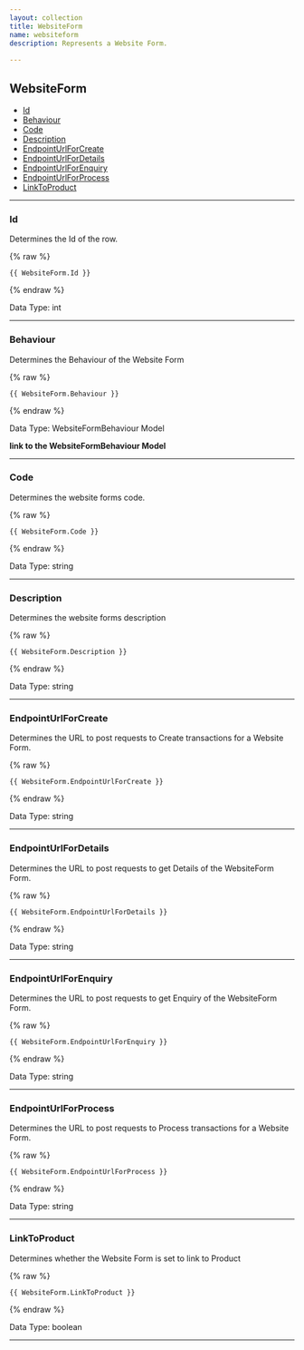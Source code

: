 ```yaml
---
layout: collection
title: WebsiteForm
name: websiteform
description: Represents a Website Form.
 
---
```


## WebsiteForm

* [Id](#id)
* [Behaviour](#behaviour)
* [Code](#code)
* [Description](#description)
* [EndpointUrlForCreate](#endpointurlforcreate)
* [EndpointUrlForDetails](#endpointurlfordetails)
* [EndpointUrlForEnquiry](#endpointurlforenquiry)
* [EndpointUrlForProcess](#endpointurlforprocess)
* [LinkToProduct](#linktoproduct)

---

<a name="id"></a>
### Id
Determines the Id of the row.

{% raw %}
```liquid
{{ WebsiteForm.Id }}

```
{% endraw %}

Data Type: int

---

<a name="behaviour"></a>
### Behaviour
Determines the Behaviour of the Website Form

{% raw %}
```liquid
{{ WebsiteForm.Behaviour }}

```
{% endraw %}

Data Type: WebsiteFormBehaviour Model

__link to the WebsiteFormBehaviour Model__

---

<a name="code"></a>
### Code
Determines the website forms code.

{% raw %}
```liquid
{{ WebsiteForm.Code }}

```
{% endraw %}

Data Type: string

---

<a name="description"></a>
### Description
Determines the website forms description

{% raw %}
```liquid
{{ WebsiteForm.Description }}

```
{% endraw %}

Data Type: string

---	

<a name="endpointurlforcreate"></a>
### EndpointUrlForCreate
Determines the URL to post requests to Create transactions for a Website Form.

{% raw %}
```liquid
{{ WebsiteForm.EndpointUrlForCreate }}

```
{% endraw %}

Data Type: string

---	

<a name="endpointurlfordetails"></a>
### EndpointUrlForDetails
Determines the URL to post requests to get Details of the WebsiteForm Form.

{% raw %}
```liquid
{{ WebsiteForm.EndpointUrlForDetails }}

```
{% endraw %}

Data Type: string

---	

<a name="endpointurlforenquiry"></a>
### EndpointUrlForEnquiry
Determines the URL to post requests to get Enquiry of the WebsiteForm Form.

{% raw %}
```liquid
{{ WebsiteForm.EndpointUrlForEnquiry }}

```
{% endraw %}

Data Type: string

---

<a name="endpointurlforprocess"></a>
### EndpointUrlForProcess
Determines the URL to post requests to Process transactions for a Website Form.

{% raw %}
```liquid
{{ WebsiteForm.EndpointUrlForProcess }}

```
{% endraw %}

Data Type: string

---

<a name="linktoproduct"></a>
### LinkToProduct
Determines whether the Website Form is set to link to Product

{% raw %}
```liquid
{{ WebsiteForm.LinkToProduct }}

```
{% endraw %}

Data Type: boolean

---	